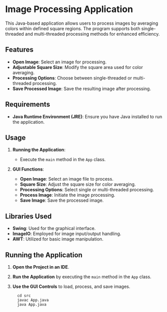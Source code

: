 # Image Processing Application

This Java-based application allows users to process images by averaging colors within defined square regions. The program supports both single-threaded and multi-threaded processing methods for enhanced efficiency.

## Features

- **Open Image**: Select an image for processing.
- **Adjustable Square Size**: Modify the square area used for color averaging.
- **Processing Options**: Choose between single-threaded or multi-threaded processing.
- **Save Processed Image**: Save the resulting image after processing.

## Requirements

- **Java Runtime Environment (JRE)**: Ensure you have Java installed to run the application.

## Usage

1. **Running the Application**:
   - Execute the `main` method in the `App` class.

   
2. **GUI Functions**:
   - **Open Image**: Select an image file to process.
   - **Square Size**: Adjust the square size for color averaging.
   - **Processing Options**: Select single or multi-threaded processing.
   - **Process Image**: Initiate the image processing.
   - **Save Image**: Save the processed image.

## Libraries Used

- **Swing**: Used for the graphical interface.
- **ImageIO**: Employed for image input/output handling.
- **AWT**: Utilized for basic image manipulation.

## Running the Application

1. **Open the Project in an IDE**.
2. **Run the Application** by executing the `main` method in the `App` class.
3. **Use the GUI Controls** to load, process, and save images.

   ```
     cd src
     javac App.java
     java App.java
     ```

